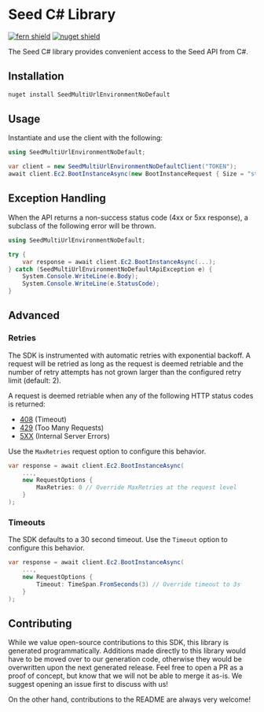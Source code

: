 # Seed C# Library

[![fern shield](https://img.shields.io/badge/%F0%9F%8C%BF-SDK%20generated%20by%20Fern-brightgreen)](https://github.com/fern-api/fern)
[![nuget shield](https://img.shields.io/nuget/v/SeedMultiUrlEnvironmentNoDefault)](https://nuget.org/packages/SeedMultiUrlEnvironmentNoDefault)

The Seed C# library provides convenient access to the Seed API from C#.

## Installation

```sh
nuget install SeedMultiUrlEnvironmentNoDefault
```

## Usage

Instantiate and use the client with the following:

```csharp
using SeedMultiUrlEnvironmentNoDefault;

var client = new SeedMultiUrlEnvironmentNoDefaultClient("TOKEN");
await client.Ec2.BootInstanceAsync(new BootInstanceRequest { Size = "string" });
```

## Exception Handling

When the API returns a non-success status code (4xx or 5xx response), a subclass of the following error
will be thrown.

```csharp
using SeedMultiUrlEnvironmentNoDefault;

try {
    var response = await client.Ec2.BootInstanceAsync(...);
} catch (SeedMultiUrlEnvironmentNoDefaultApiException e) {
    System.Console.WriteLine(e.Body);
    System.Console.WriteLine(e.StatusCode);
}
```

## Advanced

### Retries

The SDK is instrumented with automatic retries with exponential backoff. A request will be retried as long
as the request is deemed retriable and the number of retry attempts has not grown larger than the configured
retry limit (default: 2).

A request is deemed retriable when any of the following HTTP status codes is returned:

- [408](https://developer.mozilla.org/en-US/docs/Web/HTTP/Status/408) (Timeout)
- [429](https://developer.mozilla.org/en-US/docs/Web/HTTP/Status/429) (Too Many Requests)
- [5XX](https://developer.mozilla.org/en-US/docs/Web/HTTP/Status/500) (Internal Server Errors)

Use the `MaxRetries` request option to configure this behavior.

```csharp
var response = await client.Ec2.BootInstanceAsync(
    ...,
    new RequestOptions {
        MaxRetries: 0 // Override MaxRetries at the request level
    }
);
```

### Timeouts

The SDK defaults to a 30 second timeout. Use the `Timeout` option to configure this behavior.

```csharp
var response = await client.Ec2.BootInstanceAsync(
    ...,
    new RequestOptions {
        Timeout: TimeSpan.FromSeconds(3) // Override timeout to 3s
    }
);
```

## Contributing

While we value open-source contributions to this SDK, this library is generated programmatically.
Additions made directly to this library would have to be moved over to our generation code,
otherwise they would be overwritten upon the next generated release. Feel free to open a PR as
a proof of concept, but know that we will not be able to merge it as-is. We suggest opening
an issue first to discuss with us!

On the other hand, contributions to the README are always very welcome!